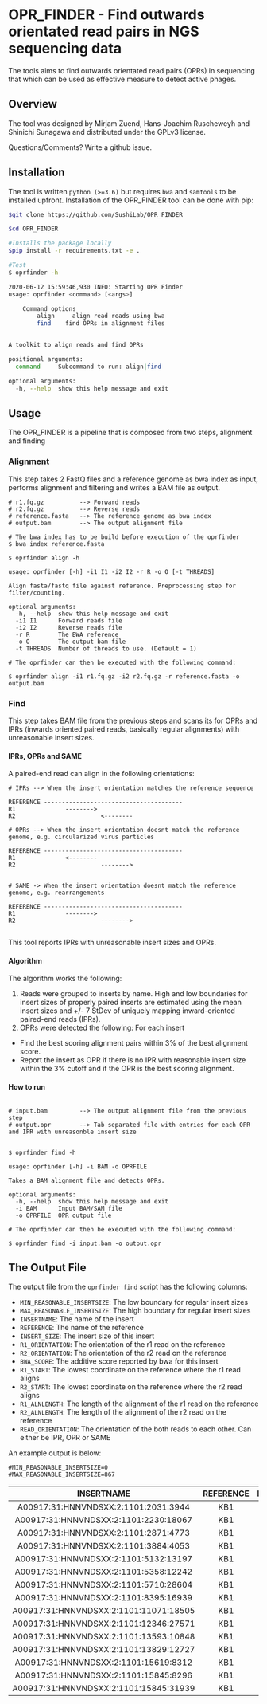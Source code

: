 # OPR_FINDER - Find outwards orientated read pairs in NGS sequencing data


The tools aims to find outwards orientated read pairs (OPRs) in sequencing that which can be used as effective measure to detect active phages.


## Overview


The tool was designed by Mirjam Zuend, Hans-Joachim Ruscheweyh and Shinichi Sunagawa and distributed under the GPLv3 license. 

Questions/Comments? Write a github issue.






## Installation



The tool is written `python (>=3.6)` but requires `bwa` and `samtools` to be installed upfront. Installation of the OPR_FINDER tool can be done with pip:

```bash
$git clone https://github.com/SushiLab/OPR_FINDER

$cd OPR_FINDER

#Installs the package locally
$pip install -r requirements.txt -e .

#Test
$ oprfinder -h

2020-06-12 15:59:46,930 INFO: Starting OPR Finder
usage: oprfinder <command> [<args>]

    Command options
        align     align read reads using bwa
        find    find OPRs in alignment files


A toolkit to align reads and find OPRs

positional arguments:
  command     Subcommand to run: align|find

optional arguments:
  -h, --help  show this help message and exit

```

## Usage


The OPR_FINDER is a pipeline that is composed from two steps, alignment and finding


### Alignment


This step takes 2 FastQ files and a reference genome as bwa index as input, performs alignment and filtering and writes a BAM file as output.


```
# r1.fq.gz 			--> Forward reads
# r2.fq.gz 			--> Reverse reads
# reference.fasta 	--> The reference genome as bwa index
# output.bam 		--> The output alignment file

# The bwa index has to be build before execution of the oprfinder
$ bwa index reference.fasta

$ oprfinder align -h

usage: oprfinder [-h] -i1 I1 -i2 I2 -r R -o O [-t THREADS]

Align fasta/fastq file against reference. Preprocessing step for
filter/counting.

optional arguments:
  -h, --help  show this help message and exit
  -i1 I1      Forward reads file
  -i2 I2      Reverse reads file
  -r R        The BWA reference
  -o O        The output bam file
  -t THREADS  Number of threads to use. (Default = 1)
  
# The oprfinder can then be executed with the following command:

$ oprfinder align -i1 r1.fq.gz -i2 r2.fq.gz -r reference.fasta -o output.bam

```



### Find


This step takes BAM file from the previous steps and scans its for OPRs and IPRs (inwards oriented paired reads, basically regular alignments) with unreasonable insert sizes.

#### IPRs, OPRs and SAME


A paired-end read can align in the following orientations:

```
# IPRs --> When the insert orientation matches the reference sequence

REFERENCE ---------------------------------------
R1              -------->
R2                        <--------

# OPRs --> When the insert orientation doesnt match the reference genome, e.g. circularized virus particles

REFERENCE ---------------------------------------
R1              <--------
R2                        -------->


# SAME -> When the insert orientation doesnt match the reference genome, e.g. rearrangements

REFERENCE ---------------------------------------
R1              -------->
R2                        -------->
 
```


This tool reports IPRs with unreasonable insert sizes and OPRs.

#### Algorithm


The algorithm works the following:

1. Reads were grouped to inserts by name. High and low boundaries for insert sizes of properly paired inserts are estimated using the mean insert sizes and +/- 7 StDev of uniquely mapping inward-oriented paired-end reads (IPRs).
2. OPRs were detected the following: For each insert 
  - Find the best scoring alignment pairs within 3% of the best alignment score.
  - Report the insert as OPR if there is no IPR with reasonable insert size within the 3% cutoff and if the OPR is the best scoring alignment.


#### How to run



```

# input.bam 		--> The output alignment file from the previous step
# output.opr        --> Tab separated file with entries for each OPR and IPR with unreasonble insert size 


$ oprfinder find -h

usage: oprfinder [-h] -i BAM -o OPRFILE

Takes a BAM alignment file and detects OPRs.

optional arguments:
  -h, --help  show this help message and exit
  -i BAM      Input BAM/SAM file
  -o OPRFILE  OPR output file
  
# The oprfinder can then be executed with the following command:

$ oprfinder find -i input.bam -o output.opr

```


## The Output File


The output file from the `oprfinder find` script has the following columns:

- `MIN_REASONABLE_INSERTSIZE`: The low boundary for regular insert sizes
- `MAX_REASONABLE_INSERTSIZE`: The high boundary for regular insert sizes
- `INSERTNAME`: The name of the insert
- `REFERENCE`: The name of the reference
- `INSERT_SIZE`: The insert size of this insert
- `R1_ORIENTATION`: The orientation of the r1 read on the reference
- `R2_ORIENTATION`: The orientation of the r2 read on the reference
- `BWA_SCORE`: The additive score reported by bwa for this insert
- `R1_START`: The lowest coordinate on the reference where the r1 read aligns
- `R2_START`: The lowest coordinate on the reference where the r2 read aligns
- `R1_ALNLENGTH`: The length of the alignment of the r1 read on the reference
- `R2_ALNLENGTH`: The length of the alignment of the r2 read on the reference
- `READ_ORIENTATION`: The orientation of the both reads to each other. Can either be IPR, OPR or SAME


An example output is below:

```
#MIN_REASONABLE_INSERTSIZE=0
#MAX_REASONABLE_INSERTSIZE=867
```
**INSERTNAME**|**REFERENCE**|**INSERT\_SIZE**|**R1\_ORIENTATION**|**R2\_ORIENTATION**|**BWA\_SCORE**|**R1\_START**|**R2\_START**|**R1\_ALNLENGTH**|**R2\_ALNLENGTH**|**READ\_ORIENTATION**
:-----:|:-----:|:-----:|:-----:|:-----:|:-----:|:-----:|:-----:|:-----:|:-----:|:-----:
A00917:31:HNNVNDSXX:2:1101:2031:3944|KB1|680277|forward|forward|300|549739|1229866|150|150|SAME
A00917:31:HNNVNDSXX:2:1101:2230:18067|KB1|2158899|reverse|reverse|300|132294|2291043|150|150|SAME
A00917:31:HNNVNDSXX:2:1101:2871:4773|KB1|936577|forward|forward|299|383083|1319511|150|149|SAME
A00917:31:HNNVNDSXX:2:1101:3884:4053|KB1|571933|reverse|forward|300|50395|622178|150|150|OPR
A00917:31:HNNVNDSXX:2:1101:5132:13197|KB1|3025889|forward|reverse|300|3025830|91|150|150|OPR
A00917:31:HNNVNDSXX:2:1101:5358:12242|KB1|3025889|forward|reverse|295|3025830|91|150|150|OPR
A00917:31:HNNVNDSXX:2:1101:5710:28604|KB1|406369|reverse|reverse|295|708899|302675|145|150|SAME
A00917:31:HNNVNDSXX:2:1101:8395:16939|KB1|361736|reverse|forward|297|684580|322991|147|150|IPR
A00917:31:HNNVNDSXX:2:1101:11071:18505|KB1|201078|reverse|forward|300|447787|246859|150|150|IPR
A00917:31:HNNVNDSXX:2:1101:12346:27571|KB1|2071244|forward|reverse|300|309857|2380951|150|150|IPR
A00917:31:HNNVNDSXX:2:1101:13593:10848|KB1|391337|forward|forward|300|1063656|1454843|150|150|SAME
A00917:31:HNNVNDSXX:2:1101:13829:12727|KB1|1414532|reverse|reverse|300|1886023|471641|150|150|SAME
A00917:31:HNNVNDSXX:2:1101:15619:8312|KB1|86962|forward|forward|295|1744410|1657598|150|150|SAME
A00917:31:HNNVNDSXX:2:1101:15845:8296|KB1|86962|forward|forward|295|1744410|1657598|150|150|SAME
A00917:31:HNNVNDSXX:2:1101:15845:31939|KB1|1279181|forward|reverse|295|1269110|2548141|150|150|IPR



 
